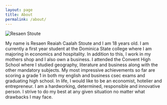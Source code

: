 ```yaml
---
layout: page
title: About
permalink: /about/
---
```



![Resaen Stoute](https://i0.wp.com/createcaribbean.org/create/wp-content/uploads/2022/04/IMG_6088-scaled.jpg?resize=1153%2C1536&ssl=1)

My name is Resaen Reaiah Caalah Stoute and I am 18 years old. I am currently a first year student at the Dominica State college  where I am majoring in economics and hospitality. In addition to this, I  work in my mothers shop and I also own a business. I attended the Convent High School where I studied geography, literature and business along with the other mandatory subjects. My most impressive achievements so far are scoring a grade 1 in both my english and business csec exams and graduating high school. In life, I would like to be an economist, hotelier and entrepreneur. I am a hardworking, determined, responsible and innovative person. I strive to do my best at any given situation no matter what drawbacks I may face.
